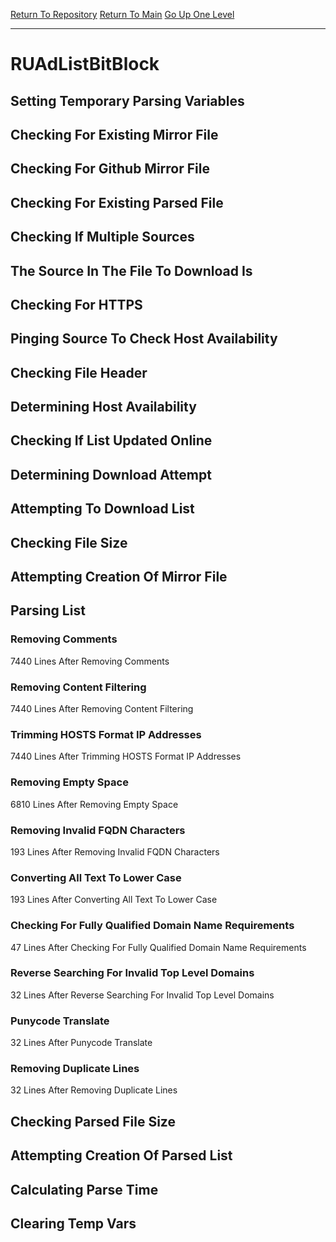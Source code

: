 [Return To Repository](https://github.com/deathbybandaid/piholeparser/)
[Return To Main](https://github.com/deathbybandaid/piholeparser/blob/master/RecentRunLogs/Mainlog.md)
[Go Up One Level](https://github.com/deathbybandaid/piholeparser/blob/master/RecentRunLogs/TopLevelScripts/30-Processing-External-Blacklists.md)
____________________________________
# RUAdListBitBlock
## Setting Temporary Parsing Variables
## Checking For Existing Mirror File
## Checking For Github Mirror File
## Checking For Existing Parsed File
## Checking If Multiple Sources
## The Source In The File To Download Is
## Checking For HTTPS
## Pinging Source To Check Host Availability
## Checking File Header
## Determining Host Availability
## Checking If List Updated Online
## Determining Download Attempt
## Attempting To Download List
## Checking File Size
## Attempting Creation Of Mirror File
## Parsing List
### Removing Comments
7440 Lines After Removing Comments
### Removing Content Filtering
7440 Lines After Removing Content Filtering
### Trimming HOSTS Format IP Addresses
7440 Lines After Trimming HOSTS Format IP Addresses
### Removing Empty Space
6810 Lines After Removing Empty Space
### Removing Invalid FQDN Characters
193 Lines After Removing Invalid FQDN Characters
### Converting All Text To Lower Case
193 Lines After Converting All Text To Lower Case
### Checking For Fully Qualified Domain Name Requirements
47 Lines After Checking For Fully Qualified Domain Name Requirements
### Reverse Searching For Invalid Top Level Domains
32 Lines After Reverse Searching For Invalid Top Level Domains
### Punycode Translate
32 Lines After Punycode Translate
### Removing Duplicate Lines
32 Lines After Removing Duplicate Lines
## Checking Parsed File Size
## Attempting Creation Of Parsed List
## Calculating Parse Time
## Clearing Temp Vars
